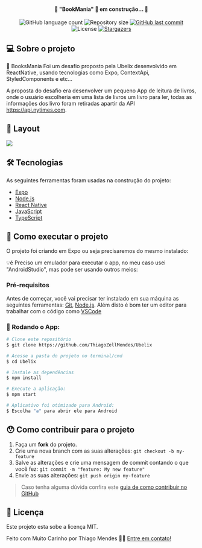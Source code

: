 <h4 align="center"> 
	🚧 "BookMania" 🚀 em construção... 🚧
</h4>

<p align="center">
  <img alt="GitHub language count" src="https://img.shields.io/github/languages/count/ThiagoZellMendes/Ubelix?color=%2304D361">

  <img alt="Repository size" src="https://img.shields.io/github/repo-size/ThiagoZellMendes/Ubelix">

  <a href="https://github.com/ThiagoZellMendes/Ubelix/commits/AppFacul">
    <img alt="GitHub last commit" src="https://img.shields.io/github/last-commit/ThiagoZellMendes/Ubelix">
  </a>

  <img alt="License" src="https://img.shields.io/badge/license-MIT-brightgreen">
   <a href="https://github.com/ThiagoZellMendes/Ubelix/stargazers">
    <img alt="Stargazers" src="https://img.shields.io/github/stars/ThiagoZellMendes/Ubelix?style=social">
  </a>
</p>


## 💻 Sobre o projeto

:book: BooksMania Foi um desafio proposto pela Ubelix desenvolvido em ReactNative, usando tecnologias como Expo, ContextApi, StyledComponents e etc...

A proposta do desafio era desenvolver um pequeno App de leitura de livros, onde o usuário escolheria em uma lista de livros um livro para ler, 
todas as informações dos livro foram retiradas apartir da API https://api.nytimes.com.


## 🎨 Layout

 ![](https://github.com/ThiagoZellMendes/Ubelix/blob/master/src/assets/video.gif?raw=true)


## 🛠 Tecnologias

As seguintes ferramentas foram usadas na construção do projeto:

- [Expo][expo]
- [Node.js][nodejs]
- [React Native][rn]
- [JavaScript][javascript]
- [TypeScript][typescript]


## 🚀 Como executar o projeto

O projeto foi criando em Expo ou seja precisaremos do mesmo instalado:


💡é Preciso um emulador para executar o app, no meu caso usei "AndroidStudio", mas pode ser usando outros meios:

### Pré-requisitos

Antes de começar, você vai precisar ter instalado em sua máquina as seguintes ferramentas:
[Git](https://git-scm.com), [Node.js][nodejs]. 
Além disto é bom ter um editor para trabalhar com o código como [VSCode][vscode]

### 🎲 Rodando o App:

```bash
# Clone este repositório
$ git clone https://github.com/ThiagoZellMendes/Ubelix

# Acesse a pasta do projeto no terminal/cmd
$ cd Ubelix

# Instale as dependências
$ npm install

# Execute a aplicação:
$ npm start

# Aplicativo foi otimizado para Android:
$ Escolha "a" para abrir ele para Android
``` 


## 😯 Como contribuir para o projeto

1. Faça um **fork** do projeto.
2. Crie uma nova branch com as suas alterações: `git checkout -b my-feature`
3. Salve as alterações e crie uma mensagem de commit contando o que você fez: `git commit -m "feature: My new feature"`
4. Envie as suas alterações: `git push origin my-feature`
> Caso tenha alguma dúvida confira este [guia de como contribuir no GitHub](https://github.com/firstcontributions/first-contributions)


## 📝 Licença

Este projeto esta sobe a licença MIT.

Feito com Muito Carinho por Thiago Mendes 👋🏽 [Entre em contato!](https://www.linkedin.com/in/thiago-mendes-44176249/)

[nodejs]: https://nodejs.org/
[expo]: https://expo.io/
[rn]: https://facebook.github.io/react-native/
[yarn]: https://yarnpkg.com/
[vscode]: https://code.visualstudio.com/
[JavaScript]:https://developer.mozilla.org/pt-BR/docs/Web/JavaScript
[license]: https://opensource.org/licenses/MIT
[vceslint]: https://marketplace.visualstudio.com/items?itemName=dbaeumer.vscode-eslint
[prettier]: https://marketplace.visualstudio.com/items?itemName=esbenp.prettier-vscode
[rn]: https://facebook.github.io/react-native/
[TypeScript]: https://www.typescriptlang.org/pt/
